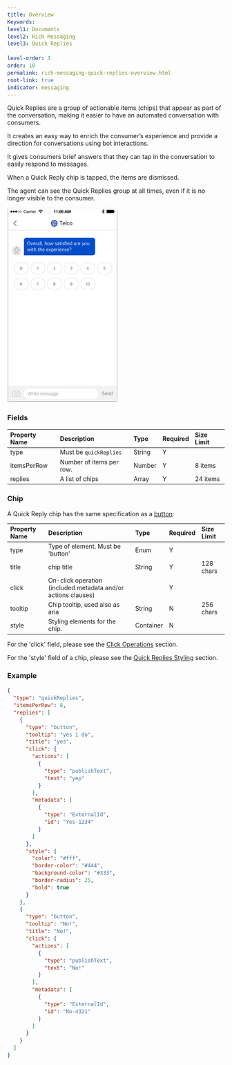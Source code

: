 ```yaml
---
title: Overview
Keywords:
level1: Documents
level2: Rich Messaging
level3: Quick Replies

level-order: 3
order: 10
permalink: rich-messaging-quick-replies-overview.html
root-link: true
indicator: messaging
---
```


Quick Replies are a group of actionable items (chips) that appear as part of the conversation, making it easier to have an automated conversation with consumers.

It creates an easy way to enrich the consumer’s experience and provide a direction for conversations using bot interactions.

It gives consumers brief answers that they can tap in the conversation to easily respond to messages.

When a Quick Reply chip is tapped, the items are dismissed.

The agent can see the Quick Replies group at all times, even if it is no longer visible to the consumer.

![Quick Replies](images/quick-replies.jpg)

### Fields

| Property Name | Description | Type | Required | Size Limit |
| :--- | :--- | :--- | :--- | :--- |
| type | Must be `quickReplies`| String | Y | |
| itemsPerRow | Number of items per row. | Number| Y | 8 items |
| replies | A list of chips | Array<Chip> | Y | 24 items |


### Chip

A Quick Reply chip has the same specification as a [button](rich-messaging-basic-elements-button.html):

| Property Name | Description | Type | Required | Size Limit |
| :--- | :--- | :--- | :--- | :--- |
| type | Type of element. Must be 'button' | Enum | Y |  |
| title  | chip title | String | Y  | 128 chars  |
| click | On-click operation (included metadata and/or actions clauses) |  | Y | |
| tooltip | Chip tooltip, used also as aria | String | N | 256 chars |
| style | Styling elements for the chip.  | Container | N | |

For the 'click' field, please see the [Click Operations](rich-messaging-click-ops.html) section.

For the 'style' field of a chip, please see the [Quick Replies Styling](rich-messaging-quick-replies-styling.html) section.

### Example

```json
{
  "type": "quickReplies",
  "itemsPerRow": 8,
  "replies": [
    {
      "type": "button",
      "tooltip": "yes i do",
      "title": "yes",
      "click": {
        "actions": [
          {
            "type": "publishText",
            "text": "yep"
          }
        ],
        "metadata": [
          {
            "type": "ExternalId",
            "id": "Yes-1234"
          }
        ]
      },
      "style": {
        "color": "#fff",
        "border-color": "#444",
        "background-color": "#333",
        "border-radius": 25,
        "bold": true
      }
    },
    {
      "type": "button",
      "tooltip": "No!",
      "title": "No!",
      "click": {
        "actions": [
          {
            "type": "publishText",
            "text": "No!"
          }
        ],
        "metadata": [
          {
            "type": "ExternalId",
            "id": "No-4321"
          }
        ]
      }
    }
  ]
}
```
